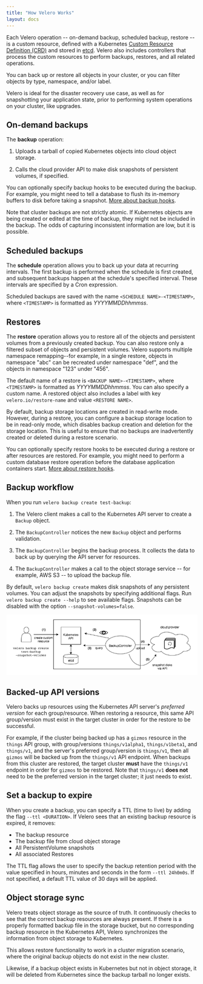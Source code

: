 ```yaml
---
title: "How Velero Works"
layout: docs
---
```


Each Velero operation -- on-demand backup, scheduled backup, restore -- is a custom resource, defined with a Kubernetes [Custom Resource Definition (CRD)][20] and stored in [etcd][22]. Velero also includes controllers that process the custom resources to perform backups, restores, and all related operations.

You can back up or restore all objects in your cluster, or you can filter objects by type, namespace, and/or label.

Velero is ideal for the disaster recovery use case, as well as for snapshotting your application state, prior to performing system operations on your cluster, like upgrades.

## On-demand backups

The **backup** operation:

1. Uploads a tarball of copied Kubernetes objects into cloud object storage.

1. Calls the cloud provider API to make disk snapshots of persistent volumes, if specified.

You can optionally specify backup hooks to be executed during the backup. For example, you might
need to tell a database to flush its in-memory buffers to disk before taking a snapshot. [More about backup hooks][10].

Note that cluster backups are not strictly atomic. If Kubernetes objects are being created or edited at the time of backup, they might not be included in the backup. The odds of capturing inconsistent information are low, but it is possible.

## Scheduled backups

The **schedule** operation allows you to back up your data at recurring intervals. The first backup is performed when the schedule is first created, and subsequent backups happen at the schedule's specified interval. These intervals are specified by a Cron expression.

Scheduled backups are saved with the name `<SCHEDULE NAME>-<TIMESTAMP>`, where `<TIMESTAMP>` is formatted as *YYYYMMDDhhmmss*.

## Restores

The **restore** operation allows you to restore all of the objects and persistent volumes from a previously created backup. You can also restore only a filtered subset of objects and persistent volumes. Velero supports multiple namespace remapping--for example, in a single restore, objects in namespace "abc" can be recreated under namespace "def", and the objects in namespace "123" under "456".

The default name of a restore is `<BACKUP NAME>-<TIMESTAMP>`, where `<TIMESTAMP>` is formatted as *YYYYMMDDhhmmss*. You can also specify a custom name. A restored object also includes a label with key `velero.io/restore-name` and value `<RESTORE NAME>`.

By default, backup storage locations are created in read-write mode. However, during a restore, you can configure a backup storage location to be in read-only mode, which disables backup creation and deletion for the storage location. This is useful to ensure that no backups are inadvertently created or deleted during a restore scenario.

You can optionally specify restore hooks to be executed during a restore or after resources are restored. For example, you might need to perform a custom database restore operation before the database application containers start. [More about restore hooks][11].

## Backup workflow

When you run `velero backup create test-backup`:

1. The Velero client makes a call to the Kubernetes API server to create a `Backup` object.

1. The `BackupController` notices the new `Backup` object and performs validation.

1. The `BackupController` begins the backup process. It collects the data to back up by querying the API server for resources.

1. The `BackupController` makes a call to the object storage service -- for example, AWS S3 -- to upload the backup file.

By default, `velero backup create` makes disk snapshots of any persistent volumes. You can adjust the snapshots by specifying additional flags. Run `velero backup create --help` to see available flags. Snapshots can be disabled with the option `--snapshot-volumes=false`.

![19]

## Backed-up API versions

Velero backs up resources using the Kubernetes API server's *preferred version* for each group/resource. When restoring a resource, this same API group/version must exist in the target cluster in order for the restore to be successful.

For example, if the cluster being backed up has a `gizmos` resource in the `things` API group, with group/versions `things/v1alpha1`, `things/v1beta1`, and `things/v1`, and the server's preferred group/version is `things/v1`, then all `gizmos` will be backed up from the `things/v1` API endpoint. When backups from this cluster are restored, the target cluster **must** have the `things/v1` endpoint in order for `gizmos` to be restored. Note that `things/v1` **does not** need to be the preferred version in the target cluster; it just needs to exist.

## Set a backup to expire

When you create a backup, you can specify a TTL (time to live) by adding the flag `--ttl <DURATION>`. If Velero sees that an existing backup resource is expired, it removes:

* The backup resource
* The backup file from cloud object storage
* All PersistentVolume snapshots
* All associated Restores

The TTL flag allows the user to specify the backup retention period with the value specified in hours, minutes and seconds in the form `--ttl 24h0m0s`. If not specified, a default TTL value of 30 days will be applied.

## Object storage sync

Velero treats object storage as the source of truth. It continuously checks to see that the correct backup resources are always present. If there is a properly formatted backup file in the storage bucket, but no corresponding backup resource in the Kubernetes API, Velero synchronizes the information from object storage to Kubernetes.

This allows restore functionality to work in a cluster migration scenario, where the original backup objects do not exist in the new cluster.

Likewise, if a backup object exists in Kubernetes but not in object storage, it will be deleted from Kubernetes since the backup tarball no longer exists.

[10]: backup-hooks.md
[11]: restore-hooks.md
[19]: img/backup-process.png
[20]: https://kubernetes.io/docs/concepts/api-extension/custom-resources/#customresourcedefinitions
[21]: https://kubernetes.io/docs/concepts/api-extension/custom-resources/#custom-controllers
[22]: https://github.com/coreos/etcd
